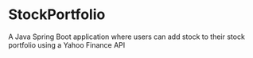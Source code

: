 # StockPortfolio
 A Java Spring Boot application where users can add stock to their stock portfolio using a Yahoo Finance API
